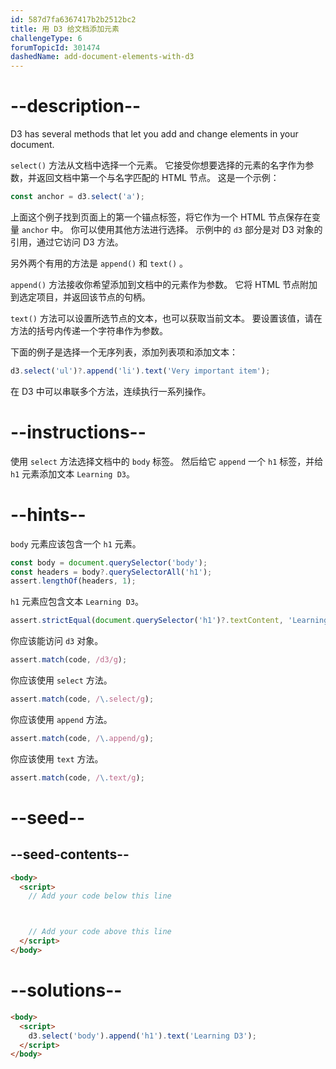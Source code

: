 ```yaml
---
id: 587d7fa6367417b2b2512bc2
title: 用 D3 给文档添加元素
challengeType: 6
forumTopicId: 301474
dashedName: add-document-elements-with-d3
---
```


# --description--

D3 has several methods that let you add and change elements in your document.

`select()` 方法从文档中选择一个元素。 它接受你想要选择的元素的名字作为参数，并返回文档中第一个与名字匹配的 HTML 节点。 这是一个示例：

```js
const anchor = d3.select('a');
```

上面这个例子找到页面上的第一个锚点标签，将它作为一个 HTML 节点保存在变量 `anchor` 中。 你可以使用其他方法进行选择。 示例中的 `d3` 部分是对 D3 对象的引用，通过它访问 D3 方法。

另外两个有用的方法是 `append()` 和 `text()` 。

`append()` 方法接收你希望添加到文档中的元素作为参数。 它将 HTML 节点附加到选定项目，并返回该节点的句柄。

`text()` 方法可以设置所选节点的文本，也可以获取当前文本。 要设置该值，请在方法的括号内传递一个字符串作为参数。

下面的例子是选择一个无序列表，添加列表项和添加文本：

```js
d3.select('ul')?.append('li').text('Very important item');
```

在 D3 中可以串联多个方法，连续执行一系列操作。

# --instructions--

使用 `select` 方法选择文档中的 `body` 标签。 然后给它 `append` 一个 `h1` 标签，并给 `h1` 元素添加文本 `Learning D3`。

# --hints--

`body` 元素应该包含一个 `h1` 元素。

```js
const body = document.querySelector('body');
const headers = body?.querySelectorAll('h1');
assert.lengthOf(headers, 1);
```

`h1` 元素应包含文本 `Learning D3`。

```js
assert.strictEqual(document.querySelector('h1')?.textContent, 'Learning D3');
```

你应该能访问 `d3` 对象。

```js
assert.match(code, /d3/g);
```

你应该使用 `select` 方法。

```js
assert.match(code, /\.select/g);
```

你应该使用 `append` 方法。

```js
assert.match(code, /\.append/g);
```

你应该使用 `text` 方法。

```js
assert.match(code, /\.text/g);
```

# --seed--

## --seed-contents--

```html
<body>
  <script>
    // Add your code below this line



    // Add your code above this line
  </script>
</body>
```

# --solutions--

```html
<body>
  <script>
    d3.select('body').append('h1').text('Learning D3');
  </script>
</body>
```
